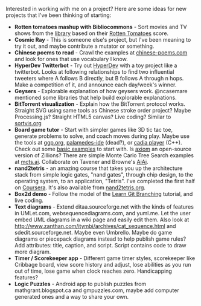 Interested in working with me on a project? Here are some ideas for
new projects that I've been thinking of starting:

* **Rotten tomatoes mashup with Bibliocommons** - Sort movies and TV shows from
    the [library][] based on their [Rotten Tomatoes][] score.
* **Cosmic Ray** - This is someone else's project, but I've been meaning to try
    it out, and maybe contribute a mutator or something.
* **Chinese poems to read** - Crawl the examples at [chinese-poems.com][] and
    look for ones that use vocabulary I know.
* **HyperDev Twitterbot** - Try out [HyperDev][] with a toy project like a
    twitterbot. Looks at following relationships to find two influential tweeters
    where A follows B directly, but B follows A through n hops. Make a
    competition of it, and announce each day/week's winner.
* **Geysers** - Explorable explanation of how geysers work. @ncasemare mentioned
    some libraries that help build explorable explanations.
* **BitTorrent visualization** - Explain how the BitTorrent protocol works.
    Straight SVG using same tools as Chinese stroke order project? Maybe
    Processing.js? Straight HTML5 canvas? Live coding? Similar to [sortvis.org][]
* **Board game tutor** - Start with simpler games like 3D tic tac toe, generate
    problems to solve, and coach moves during play. Maybe use the tools at
    [ggp.org][], [palamedes-ide][] (dead?), or [cadia player][] (C++). Check
    out some [basic examples][] to start with. Is [axiom][] an open-source
    version of Zillions? There are simple Monte Carlo Tree Search examples at
    [mcts.ai][]. Collaborate on Tavener and Browne's [AiAi][].
* **nand2tetris** - an amazing course that takes you up the architecture stack
    from simple logic gates, "nand gates", through chip design, to the operating
    system, to an application, "Tetris". I've completed the first half on
    [Coursera][]. It's also available from [nand2tetris.org][]. 
* **Box2d demo** - Follow the model of the [Learn Git Branching][] tutorial,
    and live coding.
* **Text diagrams** - Extend ditaa.sourceforge.net with the kinds of features in
    UMLet.com, websequencediagrams.com, and yuml.me. Let the user embed UML
    diagrams in a wiki page and easily edit them.
    Also look at http://www.zanthan.com/itymbi/archives/cat_sequence.html and
    sdedit.sourceforge.net. Maybe even Umbrello.
    Maybe do game diagrams or piecepack diagrams instead to help publish game
    rules? 
    Add attributes: title, caption, and script. Script contains code to draw
    more diagram.
* **Timer / Scorekeeper app** - Different game timer styles, scorekeeper like
    Cribbage board, view score history and adjust, lose abilities as you run
    out of time, lose game when clock reaches zero. Handicapping features?
* **Logic Puzzles** - Android app to publish puzzles from mathgrant.blogspot.ca
    and gmpuzzles.com, maybe add computer generated ones and a way to share your
    own.

[library]: http://developer.bibliocommons.com/docs
[Rotten Tomatoes]: http://developer.rottentomatoes.com/
[chinese-poems.com]: http://www.chinese-poems.com/
[HyperDev]: https://hyperdev.com
[sortvis.org]: http://sortvis.org
[ggp.org]: http://www.ggp.org/
[palamedes-ide]: http://palamedes-ide.sourceforge.net/
[cadia player]: http://cadia.ru.is/wiki/public:cadiaplayer:main
[basic examples]: http://www.general-game-playing.de/downloads.html
[axiom]: http://www.mindsports.nl/index.php/axiom
[mcts.ai]: http://mcts.ai/
[AiAi]: http://mrraow.com/index.php/aiai-home/
[Coursera]: https://www.coursera.org/learn/build-a-computer
[nand2tetris.org]: http://www.nand2tetris.org/
[Learn Git Branching]: http://pcottle.github.com/learnGitBranching/
